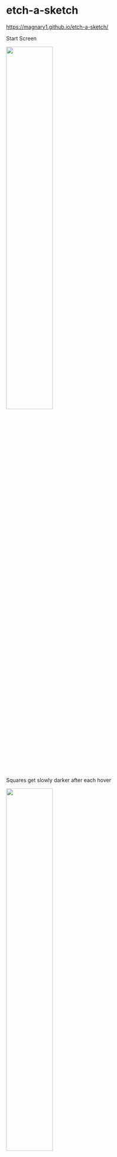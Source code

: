# etch-a-sketch
https://magnary1.github.io/etch-a-sketch/

Start Screen

<img src="https://user-images.githubusercontent.com/90487153/161586570-f55a3749-c5f7-4a3a-81df-a6e64d0659f7.png" width=50% height=50%>

Squares get slowly darker after each hover

<img src="https://user-images.githubusercontent.com/90487153/161586838-3e0bf5ed-7f75-4002-b5cc-cba281df9af4.png" width=50% height=50%>

Squares progressively follow ROYGBV rainbow color order.

<img src="https://user-images.githubusercontent.com/90487153/161587042-989dd4c0-2736-46c4-861c-acb057ba89a8.png" width=50% height=50%>

Squares change to a random color on each hover

<img src="https://user-images.githubusercontent.com/90487153/161587234-21babb04-f032-4f87-8a31-ffd8fa2f8dfe.png" width=50% height=50%>
